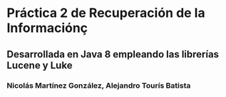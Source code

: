 # Práctica 2 de Recuperación de la Informaciónç
## Desarrollada en Java 8 empleando las librerías Lucene y Luke
### Nicolás Martínez González, Alejandro Tourís Batista
